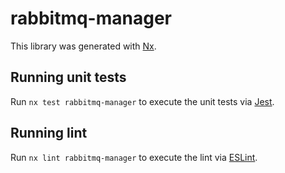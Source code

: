 # rabbitmq-manager

This library was generated with [Nx](https://nx.dev).

## Running unit tests

Run `nx test rabbitmq-manager` to execute the unit tests via [Jest](https://jestjs.io).

## Running lint

Run `nx lint rabbitmq-manager` to execute the lint via [ESLint](https://eslint.org/).
